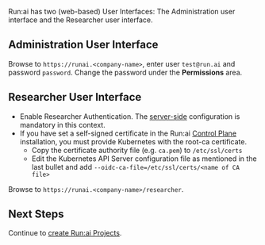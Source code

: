 
Run:ai has two (web-based) User Interfaces: The Administration user interface and the Researcher user interface. 


## Administration User Interface

Browse to `https://runai.<company-name>`, enter user `test@run.ai` and password `password`. Change the password under the __Permissions__ area. 


## Researcher User Interface

* Enable Researcher Authentication. The [server-side](../../../config/researcher-authentication/#server-side) configuration is mandatory in this context.
* If you have set a self-signed certificate in the Run:ai [Control Plane](backend.md) installation, you must provide Kubernetes with the root-ca certificate. 
    * Copy the certificate authority file (e.g. `ca.pem`) to `/etc/ssl/certs`
    * Edit the Kubernetes API Server configuration file as mentioned in the last bullet and add `--oidc-ca-file=/etc/ssl/certs/<name of CA file>`


Browse to `https://runai.<company-name>/researcher`.

## Next Steps

Continue to [create Run:ai Projects](project-management.md).
